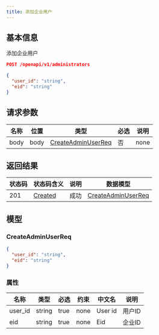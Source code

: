 ```yaml
---
title: 添加企业用户
---
```



## 基本信息

添加企业用户

```json title="请求路径"
POST /openapi/v1/administrators
```

```json title="Body请求参数"
{
  "user_id": "string",
  "eid": "string"
}
```

## 请求参数

|名称|位置|类型|必选|说明|
|---|---|---|---|---|
|body|body|[CreateAdminUserReq](#createadminuserreq)| 否 |none|


## 返回结果

|状态码|状态码含义|说明|数据模型|
|---|---|---|---|
|201|[Created](https://tools.ietf.org/html/rfc7231#section-6.3.2)|成功|[CreateAdminUserReq](#createadminuserreq)|

## 模型

### CreateAdminUserReq

```json
{
  "user_id": "string",
  "eid": "string"
}

```

### 属性

|名称|类型|必选|约束|中文名|说明|
|---|---|---|---|---|---|
|user_id|string|true|none|User id|用户ID|
|eid|string|true|none|Eid|企业ID|